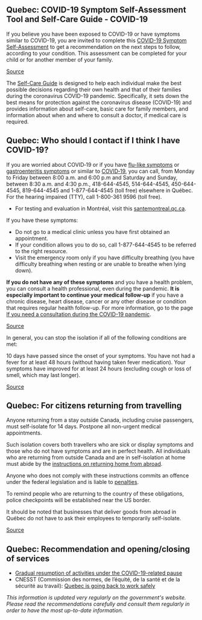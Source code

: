 ## Quebec: COVID-19 Symptom Self-Assessment Tool and Self-Care Guide - COVID-19

If you believe you have been exposed to COVID-19 or have symptoms similar to COVID-19, you are invited to complete this [COVID-19 Symptom Self-Assessment](https://www.quebec.ca/en/health/health-issues/a-z/2019-coronavirus/covid-19-symptom-self-assessment-tool/) to get a recommendation on the next steps to follow, according to your condition. This assessment can be completed for your child or for another member of your family.

[Source](https://www.quebec.ca/en/health/health-issues/a-z/2019-coronavirus/covid-19-symptom-self-assessment-tool/)

The [Self-Care Guide](https://publications.msss.gouv.qc.ca/msss/en/document-002492/) is designed to help each individual make the best possible decisions regarding their own health and that of their families during the coronavirus COVID-19 pandemic. Specifically, it sets down the best means for protection against the coronavirus disease (COVID-19) and provides information about self-care, basic care for family members, and information about when and where to consult a doctor, if medical care is required.

## Quebec: Who should I contact if I think I have COVID-19?

If you are worried about COVID‑19 or if you have [flu-like symptoms](https://www.quebec.ca/en/health/health-issues/flu-cold-and-gastroenteritis/flu-influenza/#c1285) or [gastroenteritis symptoms](https://www.quebec.ca/en/health/health-issues/flu-cold-and-gastroenteritis/gastroenteritis/#c1816) or similar to [COVID‑19](https://www.quebec.ca/en/health/health-issues/a-z/general-information-about-coronavirus/#c46539), you can call, from Monday to Friday between 8:00 a.m. and 6:00 p.m and Saturday and Sunday, between 8:30 a.m. and 4:30 p.m., 418-644-4545, 514-644-4545, 450-644-4545, 819-644-4545 and 1-877-644-4545 (toll free) elsewhere in Québec. For the hearing impaired (TTY), call 1-800-361 9596 (toll free).

- For testing and evaluation in Montréal, visit this [santemontreal.qc.ca](https://santemontreal.qc.ca/en/public/coronavirus-covid-19/testing-covid-19-in-montreal/#c41518).

If you have these symptoms:

- Do not go to a medical clinic unless you have first obtained an appointment.
- If your condition allows you to do so, call 1-877-644-4545 to be referred to the right resource.
- Visit the emergency room only if you have difficulty breathing (you have difficulty breathing when resting or are unable to breathe when lying down).

**If you do not have any of these symptoms** and you have a health problem, you can consult a health professional, even during the pandemic. **It is especially important to continue your medical follow-up** if you have a chronic disease, heart disease, cancer or any other disease or condition that requires regular health follow-up. For more information, go to the page [If you need a consultation during the COVID-19 pandemic](https://www.quebec.ca/en/health/health-issues/a-z/2019-coronavirus/if-you-need-a-consultation-during-the-covid-19-pandemic/).

[Source](https://www.quebec.ca/en/health/health-issues/a-z/2019-coronavirus/)

In general, you can stop the isolation if all of the following conditions are met:

10 days have passed since the onset of your symptoms.
You have not had a fever for at least 48 hours (without having taken fever medication).
Your symptoms have improved for at least 24 hours (excluding cough or loss of smell, which may last longer). 

[Source](https://www.quebec.ca/en/health/health-issues/a-z/2019-coronavirus/instructions-for-people-with-covid-19-in-home-isolation/)

## Quebec: For citizens returning from travelling

Anyone returning from a stay outside Canada, including cruise passengers, must self-isolate for 14 days. Postpone all non-urgent medical appointments.

Such isolation covers both travellers who are sick or display symptoms and those who do not have symptoms and are in perfect health. All individuals who are returning from outside Canada and are in self-isolation at home must abide by the [instructions on returning home from abroad](https://www.quebec.ca/en/health/health-issues/a-z/2019-coronavirus/instructions-for-travellers-covid19/#c58168).

Anyone who does not comply with these instructions commits an offence under the federal legislation and is liable to [penalties](https://www.canada.ca/en/public-health/services/diseases/2019-novel-coronavirus-infection/latest-travel-health-advice.html#a2).

To remind people who are returning to the country of these obligations, police checkpoints will be established near the US border.

It should be noted that businesses that deliver goods from abroad in Québec do not have to ask their employees to temporarily self-isolate.

[Source](https://www.quebec.ca/en/health/health-issues/a-z/2019-coronavirus/instructions-for-travellers-covid19/)

## Quebec: Recommendation and opening/closing of services

- [Gradual resumption of activities under the COVID-19-related pause](https://www.quebec.ca/en/health/health-issues/a-z/2019-coronavirus/gradual-resumption-activities-covid19-related-pause/)
- CNESST (Commission des normes, de l’équité, de la santé et de la sécurité au travail): [Quebec is going back to work safely](https://www.cnesst.gouv.qc.ca/salle-de-presse/covid-19-info-en/Pages/back-to-work.aspx)

_This information is updated very regularly on the government's website. Please read the recommendations carefully and consult them regularly in order to have the most up-to-date information._
